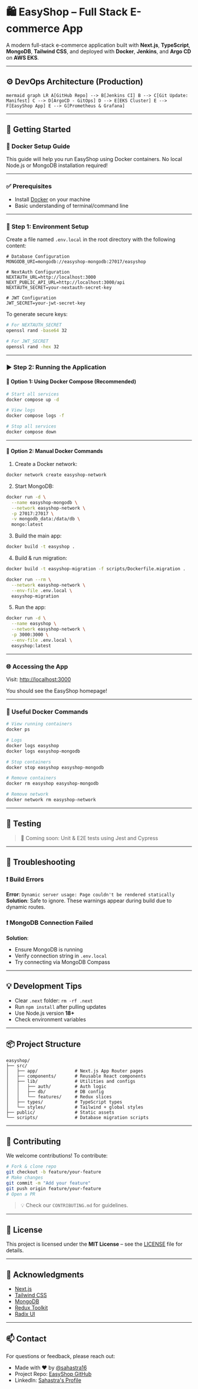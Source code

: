 
# 🛍️ EasyShop – Full Stack E-commerce App

A modern full-stack e-commerce application built with **Next.js**, **TypeScript**, **MongoDB**, **Tailwind CSS**, and deployed with **Docker**, **Jenkins**, and **Argo CD** on **AWS EKS**.

---

## ⚙️ DevOps Architecture (Production)

```mermaid graph LR A[GitHub Repo] --> B[Jenkins CI] B --> C[Git Update: Manifest] C --> D[ArgoCD - GitOps] D --> E[EKS Cluster] E --> F[EasyShop App] E --> G[Prometheus & Grafana] ```

---

## 🚀 Getting Started

### 🐳 Docker Setup Guide

This guide will help you run EasyShop using Docker containers. No local Node.js or MongoDB installation required!

---

### ✅ Prerequisites

- Install [Docker](https://docs.docker.com/get-docker/) on your machine
- Basic understanding of terminal/command line

---

### 🔧 Step 1: Environment Setup

Create a file named `.env.local` in the root directory with the following content:

```env
# Database Configuration
MONGODB_URI=mongodb://easyshop-mongodb:27017/easyshop

# NextAuth Configuration
NEXTAUTH_URL=http://localhost:3000
NEXT_PUBLIC_API_URL=http://localhost:3000/api
NEXTAUTH_SECRET=your-nextauth-secret-key

# JWT Configuration
JWT_SECRET=your-jwt-secret-key
```

To generate secure keys:

```bash
# For NEXTAUTH_SECRET
openssl rand -base64 32

# For JWT_SECRET
openssl rand -hex 32
```

---

### ▶️ Step 2: Running the Application

#### 🔹 Option 1: Using Docker Compose (Recommended)

```bash
# Start all services
docker compose up -d

# View logs
docker compose logs -f

# Stop all services
docker compose down
```

---

#### 🔹 Option 2: Manual Docker Commands

1. Create a Docker network:

```bash
docker network create easyshop-network
```

2. Start MongoDB:

```bash
docker run -d \
  --name easyshop-mongodb \
  --network easyshop-network \
  -p 27017:27017 \
  -v mongodb_data:/data/db \
  mongo:latest
```

3. Build the main app:

```bash
docker build -t easyshop .
```

4. Build & run migration:

```bash
docker build -t easyshop-migration -f scripts/Dockerfile.migration .

docker run --rm \
  --network easyshop-network \
  --env-file .env.local \
  easyshop-migration
```

5. Run the app:

```bash
docker run -d \
  --name easyshop \
  --network easyshop-network \
  -p 3000:3000 \
  --env-file .env.local \
  easyshop:latest
```

---

### 🌐 Accessing the App

Visit: [http://localhost:3000](http://localhost:3000)

You should see the EasyShop homepage!

---

### 🧰 Useful Docker Commands

```bash
# View running containers
docker ps

# Logs
docker logs easyshop
docker logs easyshop-mongodb

# Stop containers
docker stop easyshop easyshop-mongodb

# Remove containers
docker rm easyshop easyshop-mongodb

# Remove network
docker network rm easyshop-network
```

---

## 🧪 Testing

> 📌 Coming soon: Unit & E2E tests using Jest and Cypress

---

## 🔧 Troubleshooting

### ❗ Build Errors

**Error**: `Dynamic server usage: Page couldn't be rendered statically`  
**Solution**: Safe to ignore. These warnings appear during build due to dynamic routes.

### ❗ MongoDB Connection Failed

**Solution**:

- Ensure MongoDB is running
- Verify connection string in `.env.local`
- Try connecting via MongoDB Compass

---

## 💡 Development Tips

- Clear `.next` folder: `rm -rf .next`
- Run `npm install` after pulling updates
- Use Node.js version **18+**
- Check environment variables

---

## 📦 Project Structure

```
easyshop/
├── src/
│   ├── app/              # Next.js App Router pages
│   ├── components/       # Reusable React components
│   ├── lib/              # Utilities and configs
│   │   ├── auth/         # Auth logic
│   │   ├── db/           # DB config
│   │   └── features/     # Redux slices
│   ├── types/            # TypeScript types
│   └── styles/           # Tailwind + global styles
├── public/               # Static assets
└── scripts/              # Database migration scripts
```

---

## 🤝 Contributing

We welcome contributions! To contribute:

```bash
# Fork & clone repo
git checkout -b feature/your-feature
# Make changes
git commit -m "Add your feature"
git push origin feature/your-feature
# Open a PR
```

> 💡 Check our `CONTRIBUTING.md` for guidelines.

---

## 📝 License

This project is licensed under the **MIT License** – see the [LICENSE](LICENSE) file for details.

---

## 🙏 Acknowledgments

- [Next.js](https://nextjs.org/)
- [Tailwind CSS](https://tailwindcss.com/)
- [MongoDB](https://www.mongodb.com/)
- [Redux Toolkit](https://redux-toolkit.js.org/)
- [Radix UI](https://www.radix-ui.com/)

---

## 📫 Contact

For questions or feedback, please reach out:

- Made with ❤️ by [@sahastra16](https://github.com/sahastra16)
- Project Repo: [EasyShop GitHub](https://github.com/sahastra16/tws-e-commerce-app)
- LinkedIn: [Sahastra's Profile](https://www.linkedin.com/in/sahastra/)
